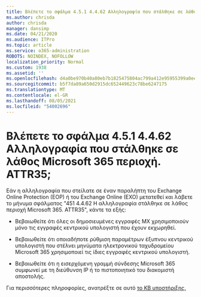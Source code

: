 ```yaml
---
title: Βλέπετε το σφάλμα 4.5.1 4.4.62 Αλληλογραφία που στάλθηκε σε λάθος Microsoft 365 περιοχή. ATTR35;
ms.author: chrisda
author: chrisda
manager: dansimp
ms.date: 04/21/2020
ms.audience: ITPro
ms.topic: article
ms.service: o365-administration
ROBOTS: NOINDEX, NOFOLLOW
localization_priority: Normal
ms.custom: 1938
ms.assetid: ''
ms.openlocfilehash: d4a0be970b40a80eb7b1825475804ac799a412e95955399a0ee120ae0d2a12df
ms.sourcegitcommit: b5f7da89a650d2915dc652449623c78be6247175
ms.translationtype: MT
ms.contentlocale: el-GR
ms.lasthandoff: 08/05/2021
ms.locfileid: "54002696"
---
```

# <a name="are-you-seeing-error-451-4462-mail-sent-to-the-wrong-microsoft-365-region-attr35"></a>Βλέπετε το σφάλμα 4.5.1 4.4.62 Αλληλογραφία που στάλθηκε σε λάθος Microsoft 365 περιοχή. ATTR35;

Εάν η αλληλογραφία που στείλατε σε έναν παραλήπτη του Exchange Online Protection (EOP) ή του Exchange Online (EXO) μετατεθεί και λάβετε το μήνυμα σφάλματος "451 4.4.62 Η αλληλογραφία στάλθηκε σε λάθος περιοχή Microsoft 365. ATTR35", κάντε τα εξής:

- Βεβαιωθείτε ότι όλες οι δημοσιευμένες εγγραφές MX χρησιμοποιούν μόνο τις εγγραφές κεντρικού υπολογιστή που έχουν εκχωρηθεί.

- Βεβαιωθείτε ότι οποιαδήποτε ρύθμιση παραμέτρων έξυπνου κεντρικού υπολογιστή που στέλνει μηνύματα ηλεκτρονικού ταχυδρομείου Microsoft 365 χρησιμοποιεί τις ίδιες εγγραφές κεντρικού υπολογιστή.

- Βεβαιωθείτε ότι η εισερχόμενη γραμμή σύνδεσης Microsoft 365 συμφωνεί με τη διεύθυνση IP ή το πιστοποιητικό του διακομιστή αποστολής.

Για περισσότερες πληροφορίες, ανατρέξτε σε αυτό [το KB υποστήριξης.](https://support.microsoft.com/help/4057301/attr35-response-code-when-mail-is-sent-to-eop-exo)
